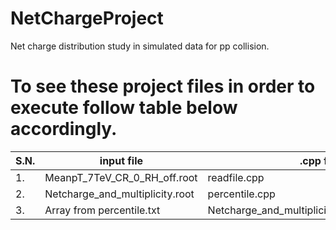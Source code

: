 # NetChargeProject
Net charge distribution study in simulated data for pp collision.

# To see these project files in order to execute follow table below accordingly.


 | S.N.| input file | .cpp file | output file |
 | --- | ----- | ---- | ------ |
 | 1.|MeanpT_7TeV_CR_0_RH_off.root | readfile.cpp | Netcharge_and_multiplicity.root|
 | 2.|Netcharge_and_multiplicity.root | percentile.cpp | percentile.txt |
 | 3.|Array from percentile.txt | Netcharge_and_multiplicity_with_percentile.cpp | Netcharge_and_multiplicity_with_percentile.root |
